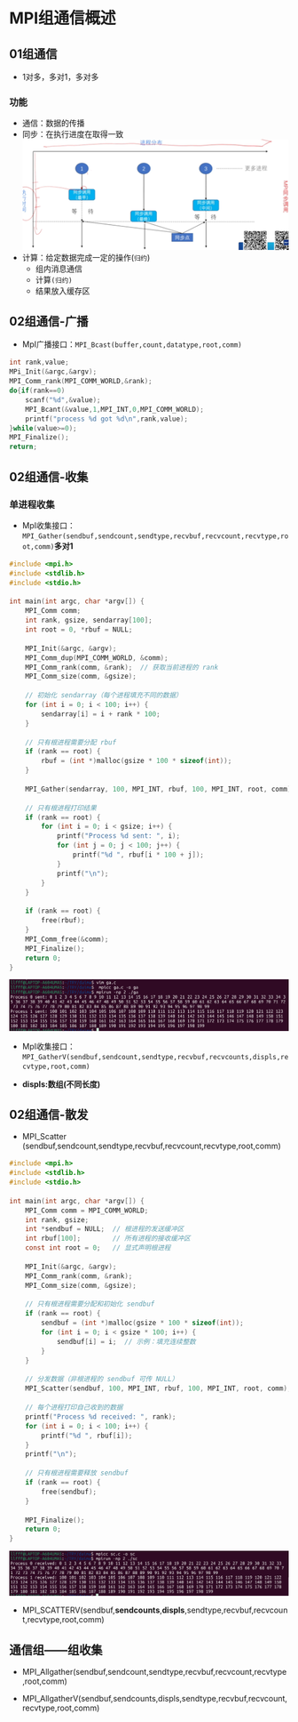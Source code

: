 # MPI组通信概述 #
## 01组通信 ##
- 1对多，多对1，多对多
### 功能 ###
- 通信：数据的传播
- 同步：在执行进度在取得一致  
![test](11.png)  
- 计算：给定数据完成一定的操作(`归约`)
    - 组内消息通信
    - 计算`(归约)`
    - 结果放入缓存区
## 02组通信-广播 ##
- MpI广播接口：`MPI_Bcast(buffer,count,datatype,root,comm)`
``` c
int rank,value;
MPi_Init(&argc,&argv);
MPI_Comm_rank(MPI_COMM_WORLD,&rank);
do{if(rank==0)
    scanf("%d",&value);
    MPI_Bcant(&value,1,MPI_INT,0,MPI_COMM_WORLD);
    printf("process %d got %d\n",rank,value);
}while(value>=0);
MPI_Finalize();
return;
```
## 02组通信-收集 ##
### 单进程收集  
-  MpI收集接口：`MPI_Gather(sendbuf,sendcount,sendtype,recvbuf,recvcount,recvtype,root,comm)`**多对1**
```c
#include <mpi.h>
#include <stdlib.h>
#include <stdio.h>

int main(int argc, char *argv[]) {
    MPI_Comm comm;
    int rank, gsize, sendarray[100];
    int root = 0, *rbuf = NULL;

    MPI_Init(&argc, &argv);
    MPI_Comm_dup(MPI_COMM_WORLD, &comm);
    MPI_Comm_rank(comm, &rank);  // 获取当前进程的 rank
    MPI_Comm_size(comm, &gsize);

    // 初始化 sendarray（每个进程填充不同的数据）
    for (int i = 0; i < 100; i++) {
        sendarray[i] = i + rank * 100;
    }

    // 只有根进程需要分配 rbuf
    if (rank == root) {
        rbuf = (int *)malloc(gsize * 100 * sizeof(int));
    }

    MPI_Gather(sendarray, 100, MPI_INT, rbuf, 100, MPI_INT, root, comm);

    // 只有根进程打印结果
    if (rank == root) {
        for (int i = 0; i < gsize; i++) {
            printf("Process %d sent: ", i);
            for (int j = 0; j < 100; j++) {
                printf("%d ", rbuf[i * 100 + j]);
            }
            printf("\n");
        }
    }

    if (rank == root) {
        free(rbuf);
    }
    MPI_Comm_free(&comm);
    MPI_Finalize();
    return 0;
}
```
![test](12.png)  
-  MpI收集接口：`MPI_GatherV(sendbuf,sendcount,sendtype,recvbuf,recvcounts,displs,recvtype,root,comm)`

- **displs:数组(不同长度)**

## 02组通信-散发 ##
- MPI_Scatter (sendbuf,sendcount,sendtype,recvbuf,recvcount,recvtype,root,comm)
```c
#include <mpi.h>
#include <stdlib.h>
#include <stdio.h>

int main(int argc, char *argv[]) {
    MPI_Comm comm = MPI_COMM_WORLD;
    int rank, gsize;
    int *sendbuf = NULL;  // 根进程的发送缓冲区
    int rbuf[100];        // 所有进程的接收缓冲区
    const int root = 0;   // 显式声明根进程

    MPI_Init(&argc, &argv);
    MPI_Comm_rank(comm, &rank);
    MPI_Comm_size(comm, &gsize);

    // 只有根进程需要分配和初始化 sendbuf
    if (rank == root) {
        sendbuf = (int *)malloc(gsize * 100 * sizeof(int));
        for (int i = 0; i < gsize * 100; i++) {
            sendbuf[i] = i;  // 示例：填充连续整数
        }
    }

    // 分发数据（非根进程的 sendbuf 可传 NULL）
    MPI_Scatter(sendbuf, 100, MPI_INT, rbuf, 100, MPI_INT, root, comm);

    // 每个进程打印自己收到的数据
    printf("Process %d received: ", rank);
    for (int i = 0; i < 100; i++) {
        printf("%d ", rbuf[i]);
    }
    printf("\n");

    // 只有根进程需要释放 sendbuf
    if (rank == root) {
        free(sendbuf);
    }

    MPI_Finalize();
    return 0;
}
```
![test](13.png)

- MPI_SCATTERV(sendbuf,**sendcounts**,**displs**,sendtype,recvbuf,recvcount,recvtype,root,comm)

## 通信组——组收集 ##
- MPI_Allgather(sendbuf,sendcount,sendtype,recvbuf,recvcount,recvtype,root,comm)

- MPI_AllgatherV(sendbuf,sendcounts,displs,sendtype,recvbuf,recvcount,recvtype,root,comm)
